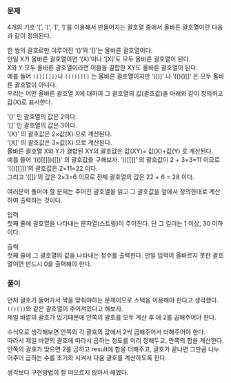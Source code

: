 ### 문제
4개의 기호 ‘(’, ‘)’, ‘[’, ‘]’를 이용해서 만들어지는 괄호열 중에서 올바른 괄호열이란 다음과 같이 정의된다.   

한 쌍의 괄호로만 이루어진 ‘()’와 ‘[]’는 올바른 괄호열이다.    
만일 X가 올바른 괄호열이면 ‘(X)’이나 ‘[X]’도 모두 올바른 괄호열이 된다.    
X와 Y 모두 올바른 괄호열이라면 이들을 결합한 XY도 올바른 괄호열이 된다.   
예를 들어 `(()[[]])`나 `(())[][]` 는 올바른 괄호열이지만 ‘([)]’ 나 ‘(()()[]’ 은 모두 올바른 괄호열이 아니다.    
우리는 어떤 올바른 괄호열 X에 대하여 그 괄호열의 값(괄호값)을 아래와 같이 정의하고 값(X)로 표시한다.    

‘()’ 인 괄호열의 값은 2이다.   
‘[]’ 인 괄호열의 값은 3이다.   
‘(X)’ 의 괄호값은 2×값(X) 으로 계산된다.    
‘[X]’ 의 괄호값은 3×값(X) 으로 계산된다.   
올바른 괄호열 X와 Y가 결합된 XY의 괄호값은 값(XY)= 값(X)+값(Y) 로 계산된다.    
예를 들어 ‘(()[[]])([])’ 의 괄호값을 구해보자. ‘()[[]]’ 의 괄호값이 2 + 3×3=11 이므로 ‘(()[[]])’의 괄호값은 2×11=22 이다.    
그리고 ‘([])’의 값은 2×3=6 이므로 전체 괄호열의 값은 22 + 6 = 28 이다.   

여러분이 풀어야 할 문제는 주어진 괄호열을 읽고 그 괄호값을 앞에서 정의한대로 계산하여 출력하는 것이다.    

입력   
첫째 줄에 괄호열을 나타내는 문자열(스트링)이 주어진다. 단 그 길이는 1 이상, 30 이하이다.   

출력   
첫째 줄에 그 괄호열의 값을 나타내는 정수를 출력한다. 만일 입력이 올바르지 못한 괄호열이면 반드시 0을 출력해야 한다.    

### 풀이
먼저 괄호가 들어가서 짝을 맞춰야하는 문제이므로 스택을 이용해야 한다고 생각했다.   
`(()[])`와 같은 괄호열이 주어져있다고 해보자.   
제일 바깥의 괄호가 있기때문에 안쪽의 괄호를 모두 계산 후 에 2를 곱해주어야 한다.   

수식으로 생각해보면 안쪽의 각 괄호의 값에서 2씩 곱해주어서 더해주어야 한다.   
따라서 제일 바깥의 괄호에 따라서 곱하는 정도를 미리 정해두고, 안쪽의 합을 계산한다.   
안쪽의 괄호가 맞으면 2를 곱하고 result에 합을 더해주고, 괄호가 끝나면 그만큼 나누어주어 곱하는 수를 초기화 시켜서 다음 괄호를 계산하도록 한다.   

생각보다 구현방법이 잘 떠오르지 않아서 해멨다.   
